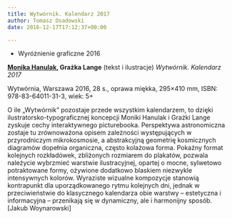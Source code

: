 ```yaml
---
title: Wytwórnik. Kalendarz 2017
author: Tomasz Osadowski
date: 2016-12-17T17:12:37+00:00

---
```

  * Wyróżnienie graficzne 2016

[ **Monika Hanulak**][1]**, Grażka Lange** (tekst i ilustracje) _Wytwórnik. Kalendarz 2017_

Wytwórnia, Warszawa 2016, 28 s., oprawa miękka, 295&#215;410 mm, ISBN: 978-83-64011-31-3, wiek: 5+

O ile &#8222;Wytwórnik&#8221; pozostaje przede wszystkim kalendarzem, to dzięki ilustratorsko-typograficznej koncepcji Moniki Hanulak i Grażki Lange zyskuje cechy interaktywnego picturebooka. Perspektywa astronomiczna zostaje tu zrównoważona opisem zależności występujących w przyrodniczym mikrokosmosie, a abstrakcyjną geometrię kosmicznych diagramów dopełnia organiczna, często kolażowa forma. Pokaźny format kolejnych rozkładówek, zbliżonych rozmiarem do plakatów, pozwala należycie wybrzmieć warstwie ilustracyjnej, opartej o mocne, sylwetowo potraktowane formy, ożywione dodatkowo blaskiem niezwykle intensywnych kolorów. Wyraziste wizualne kompozycje stanowią kontrapunkt dla uporządkowanego rytmu kolejnych dni, jednak w przeciwieństwie do klasycznego kalendarza obie warstwy &#8211; estetyczna i informacyjna &#8211; przenikają się w dynamiczny, ale i harmonijny sposób. [Jakub Woynarowski]

 [1]: http://wytwornia.com/index.php/s/wyniki/k/autor/id/5/ksiazki/monika-hanulak.htm
